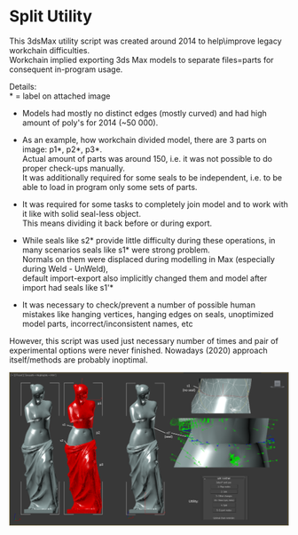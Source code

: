 # Split Utility
This 3dsMax utility script was created around 2014 to help\improve legacy workchain difficulties.  
Workchain implied exporting 3ds Max models to separate files=parts for consequent in-program usage.

Details:  
\* = label on attached image
- Models had mostly no distinct edges (mostly curved) and had high amount of poly's for 2014 (~50 000).

- As an example, how workchain divided model, there are 3 parts on image: p1*, p2*, p3*.  
Actual amount of parts was around 150, i.e. it was not possible to do proper check-ups manually.  
It was additionally required for some seals to be independent, i.e. to be able to load in program only some sets of parts.  

- It was required for some tasks to completely join model and to work with it like with solid seal-less object.  
This means dividing it back before or during export.

- While seals like s2* provide little difficulty during these operations, in many scenarios seals like s1* were strong problem.  
Normals on them were displaced during modelling in Max (especially during Weld - UnWeld),  
default import-export also implicitly changed them and model after import had seals like s1'*

- It was necessary to check/prevent a number of possible human mistakes like
hanging vertices, hanging edges on seals, unoptimized model parts, incorrect/inconsistent names, etc

However, this script was used just necessary number of times and pair of experimental options were never finished.
Nowadays (2020) approach itself/methods are probably inoptimal.

![Highlights:](https://github.com/halt9k/split-utility/blob/main/Desc/Desc.png?raw=true)
